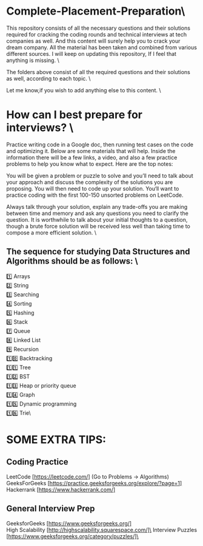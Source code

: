 # Complete-Placement-Preparation\
This repository consists of all the necessary questions and their solutions required for cracking the coding rounds and technical interviews at tech companies as well. And this content will surely help you to crack your dream company. All the material has been taken and combined from various different sources. I will keep on updating this repository, If I feel that anything is missing. \ 
 
 
The folders above consist of all the required questions and their solutions as well, according to each topic. \
 
Let me know,if you wish to add anything else to this content. \




# How can I best prepare for interviews? \

Practice writing code in a Google doc, then running test cases on the code and optimizing it. Below are some materials that will help. Inside the information there will be a few links, a video, and also a few practice problems to help you know what to expect. Here are the top notes:

You will be given a problem or puzzle to solve and you’ll need to talk about your approach and discuss the complexity of the solutions you are proposing. You will then need to code up your solution. You‘ll want to practice coding with the first 100-150 unsorted problems on LeetCode.
 
 
Always talk through your solution, explain any trade-offs you are making between time and memory and ask any questions you need to clarify the question. It is worthwhile to talk about your initial thoughts to a question, though a brute force solution will be received less well than taking time to compose a more efficient solution. \
 
 
 ##  The sequence for studying Data Structures and Algorithms should be as follows: \

1️⃣  Arrays \
2️⃣  String\
3️⃣ Searching\
4️⃣ Sorting\
5️⃣ Hashing\
6️⃣ Stack\
7️⃣ Queue\
8️⃣ Linked List\
9️⃣ Recursion\
1️⃣0️⃣ Backtracking\
1️⃣1️⃣ Tree\
1️⃣2️⃣ BST\
1️⃣3️⃣ Heap or priority queue\
1️⃣4️⃣ Graph\
1️⃣5️⃣ Dynamic programming\
1️⃣6️⃣ Trie\

 
# SOME EXTRA TIPS:
 
## Coding Practice
LeetCode [https://leetcode.com/]  (Go to Problems -> Algorithms)\
GeeksForGeeks [https://practice.geeksforgeeks.org/explore/?page=1] \
Hackerrank [https://www.hackerrank.com/] 

## General Interview Prep
GeeksforGeeks [https://www.geeksforgeeks.org/] \
High Scalability [http://highscalability.squarespace.com/]\
Interview Puzzles [https://www.geeksforgeeks.org/category/puzzles/]\

 

 
 
 
 
